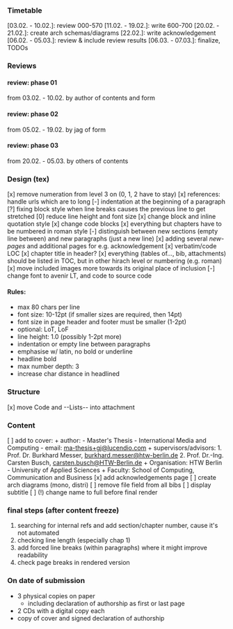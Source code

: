 
### Timetable

[03.02. - 10.02.]: review 000-570
[11.02. - 19.02.]: write 600-700
[20.02. - 21.02.]: create arch schemas/diagrams
[22.02.]: write acknowledgement
[06.02. - 05.03.]: review & include review results
[06.03. - 07.03.]: finalize, TODOs


### Reviews

#### review: phase 01
from 03.02. - 10.02.
by author
of contents and form

#### review: phase 02
from 05.02. - 19.02.
by jag
of form

#### review: phase 03
from 20.02. - 05.03.
by others
of contents


### Design (tex)

[x]   remove numeration from level 3 on (0, 1, 2 have to stay)
[x]   references: handle urls which are to long
[-]   indentation at the beginning of a paragraph
[?]   fixing block style when line breaks causes the previous line to get stretched
[0]   reduce line height and font size
[x]   change block and inline quotation style
[x]   change code blocks
[x]   everything but chapters have to be numbered in roman style
[-]   distinguish between new sections (empty line between) and new paragraphs (just a new line)
[x]   adding several *new-pages* and additional pages for e.g. acknowledgement 
[x]   verbatim/code LOC
[x]   chapter title in header?
[x]   everything (tables of..., bib, attachments) should be listed in TOC, but in other hirach level
      or numbering (e.g. roman)
[x]   move included images more towards its original place of inclusion
[-]   change font to avenir LT, and code to source code


#### Rules:
+   max 80 chars per line
+   font size: 10-12pt (if smaller sizes are required, then 14pt)
+   font size in page header and footer must be smaller (1-2pt)
+   optional: LoT, LoF
+   line height: 1.0 (possibly 1-2pt more)
+   indentation or empty line between paragraphs
+   emphasise w/ latin, no bold or underline
+   headline bold
+   max number depth: 3
+   increase char distance in headlined 
     
     
### Structure

[x]   move Code and --Lists-- into attachment


### Content

[ ]   add to cover:
      +  author:
             -   Master's Thesis - International Media and Computing
             -   email: ma-thesis+gj@lucendio.com
      +  supervisors/advisors:
             1.  Prof. Dr. Burkhard Messer, burkhard.messer@htw-berlin.de
             2.  Prof. Dr.-Ing. Carsten Busch, carsten.busch@HTW-Berlin.de
      +  Organisation: HTW Berlin - University of Applied Sciences
      +  Faculty: School of Computing, Communication and Business
[x]   add acknowledgements page
[ ]   create arch diagrams (mono, distri)
[ ]   remove file field from all bibs
[ ]   display subtitle
[ ]   (!) change name to full before final render 


### final steps (after content freeze)

1.  searching for internal refs and add section/chapter number, cause it's not automated
2.  checking line length (especially chap 1)
3.  add forced line breaks (within paragraphs) where it might improve readability
4.  check page breaks in rendered version


### On date of submission

+   3 physical copies on paper
    -   including declaration of authorship as first or last page
+   2 CDs with a digital copy each
+   copy of cover and signed declaration of authorship
